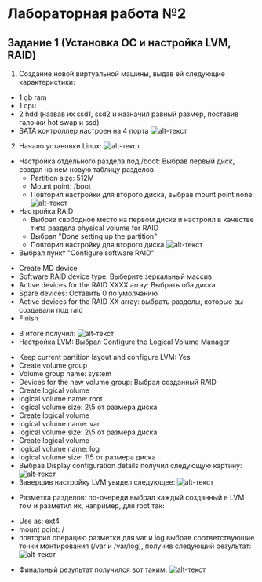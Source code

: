 ﻿# Лабораторная работа №2
## Задание 1 (Установка ОС и настройка LVM, RAID)
1. Создание новой виртуальной машины, выдав ей следующие характеристики:
* 1 gb ram
* 1 cpu
* 2 hdd (назвав их ssd1, ssd2 и назначил равный размер, поставив галочки hot swap и ssd)
* SATA контроллер настроен на 4 порта
![alt-текст](https://github.com/Kindface/Linux-labs/blob/master/lab2/images/Screenshot_1.png)
2. Начало установки Linux:
![alt-текст](https://github.com/Kindface/Linux-labs/blob/master/lab2/images/VirtualBox_Raid_26_03_2019_16_55_33.png)
* Настройка отдельного раздела под /boot: Выбрав первый диск, создал на нем новую таблицу разделов
	+ Partition size: 512M
	+ Mount point: /boot
	+ Повторил настройки для второго диска, выбрав mount point:none
![alt-текст](https://github.com/Kindface/Linux-labs/blob/master/lab2/images/VirtualBox_Raid_26_03_2019_17_02_56.png)
* Настройка RAID
	+ Выбрал свободное место на первом диске и настроил в качестве типа раздела physical volume for RAID
	+ Выбрал "Done setting up the partition"
	+ Повторил настройку для второго диска
![alt-текст](https://github.com/Kindface/Linux-labs/blob/master/lab2/images/VirtualBox_Raid_26_03_2019_17_05_12.png)
* Выбрал пункт "Configure software RAID"
 + Create MD device
 + Software RAID device type: Выберите зеркальный массив
 + Active devices for the RAID XXXX array: Выбрать оба диска
 + Spare devices: Оставить 0 по умолчанию
 + Active devices for the RAID XX array: выбрать разделы, которые вы создавали под raid
 + Finish
* В итоге получил: 
![alt-текст](https://github.com/Kindface/Linux-labs/blob/master/lab2/images/VirtualBox_Raid_26_03_2019_17_12_17.png)
* Настройка LVM: Выбрал Configure the Logical Volume Manager
 + Keep current partition layout and configure LVM: Yes
 + Create volume group
 + Volume group name: system
 + Devices for the new volume group: Выбрал созданный RAID
 + Create logical volume
 + logical volume name: root
 + logical volume size: 2\5 от размера диска
 + Create logical volume
 + logical volume name: var
 + logical volume size: 2\5 от размера диска
 + Create logical volume
 + logical volume name: log
 + logical volume size: 1\5 от размера диска
  + Выбрав Display configuration details получил следующую картину: 
![alt-текст](https://github.com/Kindface/Linux-labs/blob/master/lab2/images/VirtualBox_Raid_26_03_2019_17_17_21.png)
 + Завершив настройку LVM увидел следующее:
![alt-текст](https://github.com/Kindface/Linux-labs/blob/master/lab2/images/VirtualBox_Raid_26_03_2019_17_18_04.png)
* Разметка разделов: по-очереди выбрал каждый созданный в LVM том и разметил их, например, для root так:
 + Use as: ext4
 + mount point: /
 + повторил операцию разметки для var и log выбрав соответствующие точки монтирования (/var и /var/log), получив следующий результат:
![alt-текст](https://github.com/Kindface/Linux-labs/blob/master/lab2/images/VirtualBox_Raid_26_03_2019_17_20_07.png)
* Финальный результат получился вот таким:
![alt-текст](https://github.com/Kindface/Linux-labs/blob/master/lab2/images/VirtualBox_Raid_26_03_2019_17_21_02.png)


